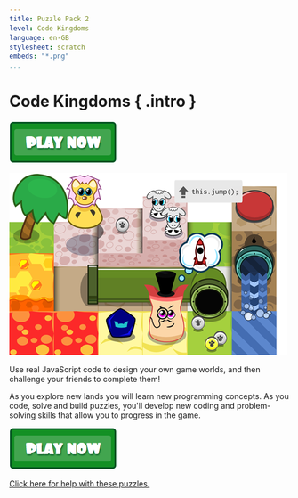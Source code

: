 ```yaml
---
title: Puzzle Pack 2
level: Code Kingdoms
language: en-GB
stylesheet: scratch
embeds: "*.png"
...
```


# Code Kingdoms { .intro }

<a href="http://codekingdoms.com/codeclub"><img src="play.png"></a>

![Code Kingdoms](ck.png)

Use real JavaScript code to design your own game worlds, and then challenge your friends to complete them!

As you explore new lands you will learn new programming concepts. As you code, solve and build puzzles, you'll develop new coding and problem-solving skills that allow you to progress in the game.

<a href="http://codekingdoms.com/codeclub"><img src="play.png"></a>

<a href="CK_Help2.pdf">Click here for help with these puzzles.</a>